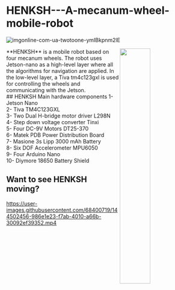 # HENKSH---A-mecanum-wheel-mobile-robot
![imgonline-com-ua-twotoone-ymIBkpnm2lE](https://user-images.githubusercontent.com/68400719/144664305-fe59b2ea-9ac5-4f99-b4fa-8f53646556e0.jpg)

<img align="right" src="https://user-images.githubusercontent.com/68400719/144500521-c854e1f9-8e5b-4965-b320-b0abc30414d8.gif" width="40%" height="40%"/>
**HENKSH** is a mobile robot based on four mecanum wheels. The robot uses Jetson-nano as a high-level layer where all the algorithms for navigation are applied. In the low-level layer, a Tiva tm4c123gxl is used for controlling the wheels and communicating with the Jetson.<br>
## HENKSH Main hardware components
1- Jetson Nano<br>
2- Tiva TM4C123GXL<br>
3- Two Dual H-bridge motor driver L298N<br>
4- Step down voltage converter Tinxi<br>
5- Four DC-9V Motors DT25-370<br>
6- Matek PDB Power Distribution Board<br>
7- Masione 3s Lipp 3000 mAh Battery<br>
8- Six DOF Accelerometer MPU6050<br>
9- Four Arduino Nano<br>
10- Diymore 18650 Battery Shield<br>

## Want to see HENKSH moving?
https://user-images.githubusercontent.com/68400719/144502456-986e1e23-f7ab-4010-a66b-30092ef39352.mp4

